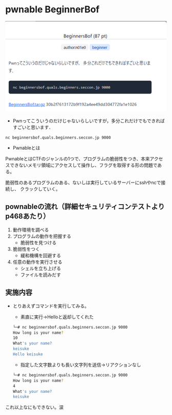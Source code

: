 # pwnable BeginnerBof


![](/CTF/img/Beginnerbof_question.png)

* Pwnってこういうのだけじゃないらしいですが，多分これだけでもできればすごいと思います．

```
nc beginnersbof.quals.beginners.seccon.jp 9000
```

* Pwnableとは

PwnableとはCTFのジャンルの1つで、プログラムの脆弱性をつき、本来アクセスできないメモリ領域にアクセスして操作し、フラグを取得する形の問題である。

脆弱性のあるプログラムのある、ないしは実行しているサーバーにsshやncで接続し、
クラックしていく。

## pownableの流れ（詳細セキュリティコンテストよりp468あたり）

1. 動作環境を調べる
2. プログラムの動作を把握する
    * 脆弱性を見つける
3. 脆弱性をつく
    * 緩和機構を回避する
4. 任意の動作を実行させる
    * シェルを立ち上げる
    * ファイルを読みだす


## 実施内容

* とりあえずコマンドを実行してみる。

    * 素直に実行→Helloと返却してくれた
    
    ```bash
    └─# nc beginnersbof.quals.beginners.seccon.jp 9000                                  
    How long is your name?
    10
    What's your name?
    keisuke
    Hello keisuke
    ```

    * 指定した文字数よりも長い文字列を送信→リアクションなし

    ```bash
    └─# nc beginnersbof.quals.beginners.seccon.jp 9000                                  
    How long is your name?
    4
    What's your name?
    keisuke
    ```

これ以上なにもできない。涙